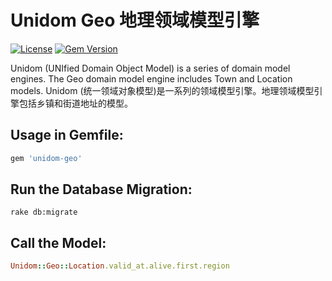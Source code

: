 # Unidom Geo 地理领域模型引擎

[![License](https://img.shields.io/badge/license-MIT-green.svg)](http://opensource.org/licenses/MIT)
[![Gem Version](https://badge.fury.io/rb/unidom-geo.svg)](https://badge.fury.io/rb/unidom-geo)

Unidom (UNIfied Domain Object Model) is a series of domain model engines. The Geo domain model engine includes Town and Location models.
Unidom (统一领域对象模型)是一系列的领域模型引擎。地理领域模型引擎包括乡镇和街道地址的模型。

## Usage in Gemfile:
```ruby
gem 'unidom-geo'
```

## Run the Database Migration:
```shell
rake db:migrate
```

## Call the Model:
```ruby
Unidom::Geo::Location.valid_at.alive.first.region
```
